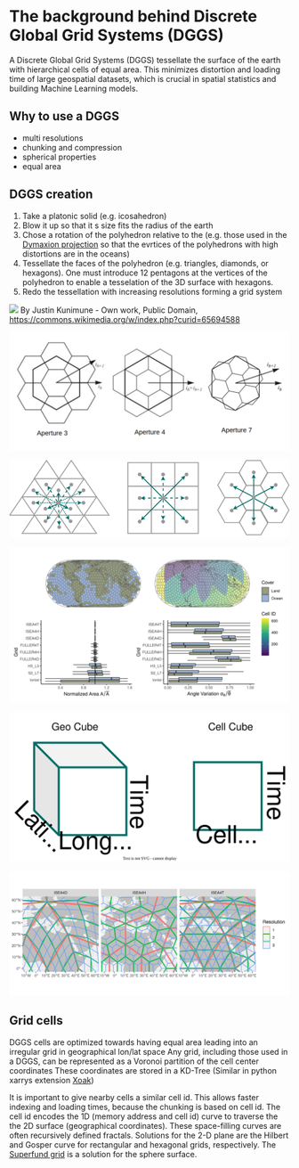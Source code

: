 # The background behind Discrete Global Grid Systems (DGGS)

A Discrete Global Grid Systems (DGGS) tessellate the surface of the earth with hierarchical cells of equal area.
This minimizes distortion and loading time of large geospatial datasets, which is crucial in spatial statistics and building Machine Learning models.

## Why to use a DGGS

- multi resolutions
- chunking and compression
- spherical properties
- equal area

## DGGS creation

1. Take a platonic solid (e.g. icosahedron)
2. Blow it up so that it s size fits the radius of the earth
3. Chose a rotation of the polyhedron relative to the  (e.g. those used in the [Dymaxion projection](https://en.wikipedia.org/wiki/Dymaxion_map) so that the evrtices of the polyhedrons with high distortions are in the oceans)
4. Tessellate the faces of the polyhedron (e.g. triangles, diamonds, or hexagons). One must introduce 12 pentagons at the vertices of the polyhedron to enable a tesselation of the 3D surface with hexagons.
5. Redo the tessellation with increasing resolutions forming a grid system

![](https://upload.wikimedia.org/wikipedia/commons/thumb/5/53/Dymaxion_projection.png/1920px-Dymaxion_projection.png)
By Justin Kunimune - Own work, Public Domain, https://commons.wikimedia.org/w/index.php?curid=65694588

![](assets/hexagon-children-aperture.png)

![](assets/horizontal-neighbors.drawio.svg)

![](assets/dggs-distortion.png)

![](assets/cube-shape.drawio.svg)

![](assets/grid-levels.png)

## Grid cells

DGGS cells are optimized towards having equal area leading into an irregular grid in geographical lon/lat space
Any grid, including those used in a DGGS, can be represented as a Voronoi partition of the cell center coordinates
These coordinates are stored in a KD-Tree (Similar in python xarrys extension [Xoak](https://xoak.readthedocs.io/en/latest/index.html))

It is important to give nearby cells a similar cell id.
This allows faster indexing and loading times, because the chunking is based on cell id.
The cell id encodes the 1D (memory address and cell id) curve to traverse the the 2D surface (geographical coordinates).
These space-filling curves are often recursively defined fractals.
Solutions for the 2-D plane are the Hilbert and Gosper curve for rectangular and hexagonal grids, respectively.
The [Superfund grid](https://webpages.sou.edu/~sahrk/docs/superfund_500m_020719.pdf) is a solution for the sphere surface.